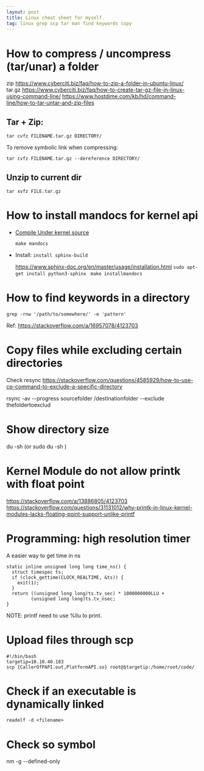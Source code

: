 ```yaml
---
layout: post
title: Linux cheat sheet for myself.
tag: linux grep scp tar man find keywords copy 
---
```


# How to compress / uncompress (tar/unar) a folder

zip https://www.cyberciti.biz/faq/how-to-zip-a-folder-in-ubuntu-linux/
tar.gz https://www.cyberciti.biz/faq/how-to-create-tar-gz-file-in-linux-using-command-line/
https://www.hostdime.com/kb/hd/command-line/how-to-tar-untar-and-zip-files
## Tar + Zip:

`tar cvfz FILENAME.tar.gz DIRECTORY/ `

To remove symbolic link when compressing: 

`tar cvfz FILENAME.tar.gz --dereference DIRECTORY/ `

## Unzip to current dir

`tar xvfz FILE.tar.gz`


# How to install mandocs for kernel api

- [Compile Under kernel source]( https://unix.stackexchange.com/questions/148426/how-to-make-the-kernel-section-9-manpages-which-document-functions-data-structu)

    `make mandocs`

- Install: `install sphinx-build`

    https://www.sphinx-doc.org/en/master/usage/installation.html
    `sudo apt-get install python3-sphinx `
    `make installmandocs`

# How to find keywords in a directory

`grep -rnw '/path/to/somewhere/' -e 'pattern'`

Ref: https://stackoverflow.com/a/16957078/4123703




# Copy files while excluding certain directories

Check resync https://stackoverflow.com/questions/4585929/how-to-use-cp-command-to-exclude-a-specific-directory

rsync -av --progress sourcefolder /destinationfolder --exclude thefoldertoexclud

# Show directory size
du -sh (or sudo du -sh )

# Kernel Module do not allow printk with float point

https://stackoverflow.com/a/13886805/4123703
https://stackoverflow.com/questions/31131012/why-printk-in-linux-kernel-modules-lacks-floating-point-support-unlike-printf


# Programming: high resolution timer

A easier way to get time in ns

````
static inline unsigned long long time_ns() {
  struct timespec ts;
  if (clock_gettime(CLOCK_REALTIME, &ts)) {
    exit(1);
  }
  return ((unsigned long long)ts.tv_sec) * 1000000000LLU +
         (unsigned long long)ts.tv_nsec;
}
````
NOTE: printf need to use %llu to print.

# Upload files through scp

````
#!/bin/bash
targetip=10.10.40.183
scp {CallerOfPAPI.out,PlatformAPI.so} root@$targetip:/home/root/code/
````

# Check if an executable is dynamically linked
`readelf -d <filename>`

# Check so symbol
nm -g --defined-only <filename>